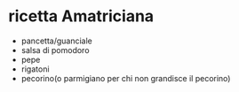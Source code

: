 # ricetta Amatriciana

* pancetta/guanciale
* salsa di pomodoro
* pepe
* rigatoni
* pecorino(o parmigiano per chi non grandisce il pecorino)
